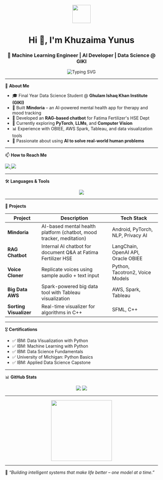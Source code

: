 <p align="center">
  <img src="https://media.giphy.com/media/ZVik7pBtu9dNS/giphy.gif" width="60" />
</p>

<h1 align="center">Hi 👋, I'm Khuzaima Yunus</h1>
<h3 align="center">🚀 Machine Learning Engineer | AI Developer | Data Science @ GIKI</h3>

<p align="center">
  <img src="https://readme-typing-svg.demolab.com?font=Fira+Code&size=20&pause=1000&color=00FF99&center=true&vCenter=true&width=435&lines=AI+Developer+%7C+Data+Scientist;Passionate+about+AI+%26+Mental+Health+Tech;Learning+PyTorch+%7C+OpenCV+%7C+RAG+Chatbots" alt="Typing SVG" />
</p>

---

🌟 **About Me**

- 🎓 Final Year Data Science Student @ **Ghulam Ishaq Khan Institute (GIKI)**  
- 🧠 Built **Mindoria** – an AI-powered mental health app for therapy and mood tracking  
- 💬 Developed an **RAG-based chatbot** for Fatima Fertilizer's HSE Dept  
- 🌱 Currently exploring **PyTorch**, **LLMs**, and **Computer Vision**  
- 📊 Experience with OBIEE, AWS Spark, Tableau, and data visualization tools  
- 🎯 Passionate about using **AI to solve real-world human problems**

---

📫 **How to Reach Me**

<p align="left">
  <a href="mailto:khankhuzaimah2@gmail.com">
    <img src="https://img.shields.io/badge/Gmail-Contact-red?logo=gmail&logoColor=white" />
  </a>
  <a href="https://www.linkedin.com/in/khuzaima-yunus-571941236/" target="_blank">
    <img src="https://img.shields.io/badge/LinkedIn-Khuzaima_Yunus-blue?logo=linkedin&logoColor=white" />
  </a>
</p>

---

🛠️ **Languages & Tools**

<p align="center">
  <img src="https://skillicons.dev/icons?i=python,c,cpp,html,css,js,pytorch,tensorflow,opencv,git,github,vscode,linux,aws,tableau" />
</p>

---

🚀 **Projects**

| Project        | Description                                                                 | Tech Stack                         |
|----------------|-----------------------------------------------------------------------------|-------------------------------------|
| **Mindoria**   | AI-based mental health platform (chatbot, mood tracker, meditation)         | Android, PyTorch, NLP, Privacy AI  |
| **RAG Chatbot**| Internal AI chatbot for document Q&A at Fatima Fertilizer HSE               | LangChain, OpenAI API, Oracle OBIEE|
| **Voice Cloner**| Replicate voices using sample audio + text input                           | Python, Tacotron2, Voice Models     |
| **Big Data AWS**| Spark-powered big data tool with Tableau visualization                     | AWS, Spark, Tableau                 |
| **Sorting Visualizer**| Real-time visualizer for algorithms in C++                           | SFML, C++                           |

---

🎖️ **Certifications**

- ✅ IBM: Data Visualization with Python  
- ✅ IBM: Machine Learning with Python  
- ✅ IBM: Data Science Fundamentals  
- ✅ University of Michigan: Python Basics  
- ✅ IBM: Applied Data Science Capstone

---

📊 **GitHub Stats**

<p align="center">
  <img src="https://github-readme-stats.vercel.app/api?username=khuzYunus&show_icons=true&theme=tokyonight" />
  <img src="https://github-readme-streak-stats.herokuapp.com/?user=khuzYunus&theme=tokyonight" />
</p>

---

<p align="center">
  <img src="https://media.giphy.com/media/3ohzdIuqJoo8QdKlnW/giphy.gif" width="200" />
</p>

---

🧠 *“Building intelligent systems that make life better – one model at a time.”*

